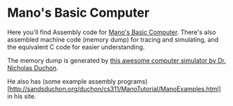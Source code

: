 # Mano's Basic Computer

Here you'll find Assembly code for [Mano's Basic Computer](http://sandsduchon.org/duchon/cs311/ManoTutorial/ManoIntroduction.html). There's also assembled machine code (memory dump) for tracing and simulating, and the equivalent C code for easier understanding.

The memory dump is generated by [this awesome computer simulator by Dr. Nicholas Duchon](http://sandsduchon.org/duchon/cs311/CompSim/index.html). 

He also has (some example assembly programs)[http://sandsduchon.org/duchon/cs311/ManoTutorial/ManoExamples.html] in his site.
